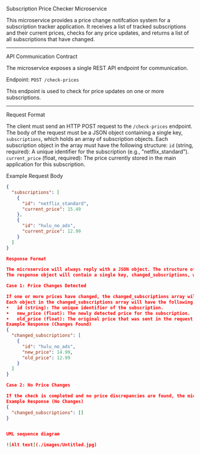Subscription Price Checker Microservice

This microservice provides a price change notifcation system for a subscription tracker application. It receives a list of tracked subscriptions and their current prices, checks for any price updates, and returns a list of all subscriptions that have changed.

--------------------------------------------------------------

API Communication Contract

The microservice exposes a single REST API endpoint for communication.

Endpoint: `POST /check-prices`

This endpoint is used to check for price updates on one or more subscriptions.

--------------------------------------------------------------

Request Format

The client must send an HTTP POST request to the `/check-prices` endpoint. The body of the request must be a JSON object containing a single key, `subscriptions`, which holds an array of subscription objects.
Each subscription object in the array must have the following structure:
`id` (string, required): A unique identifier for the subscription (e.g., "netflix_standard").
`current_price` (float, required): The price currently stored in the main application for this subscription.

Example Request Body

```json
{
  "subscriptions": [
    {
      "id": "netflix_standard",
      "current_price": 15.49
    },
    {
      "id": "hulu_no_ads",
      "current_price": 12.99
    }
  ]
}

Response Format

The microservice will always reply with a JSON object. The structure of the response indicates whether any price changes were detected.
The response object will contain a single key, changed_subscriptions, which holds an array of objects.

Case 1: Price Changes Detected

If one or more prices have changed, the changed_subscriptions array will be populated with an object for each subscription that was updated.
Each object in the changed_subscriptions array will have the following structure:
•	id (string): The unique identifier of the subscription.
•	new_price (float): The newly detected price for the subscription.
•	old_price (float): The original price that was sent in the request.
Example Response (Changes Found)
{
  "changed_subscriptions": [
    {
      "id": "hulu_no_ads",
      "new_price": 14.99,
      "old_price": 12.99
    }
  ]
}

Case 2: No Price Changes

If the check is completed and no price discrepancies are found, the microservice will return the same structure, but the changed_subscriptions array will be empty. This confirms that the check was successful and no prices have changed.
Example Response (No Changes)
{
  "changed_subscriptions": []
}


UML sequence diagram

![Alt text](./images/Untitled.jpg)


